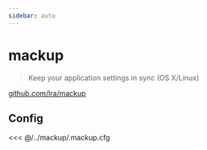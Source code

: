 ```yaml
---
sidebar: auto
---
```


# mackup

> Keep your application settings in sync (OS X/Linux)

[github.com/lra/mackup](https://github.com/lra/mackup)

## Config

<<< @/../mackup/.mackup.cfg
